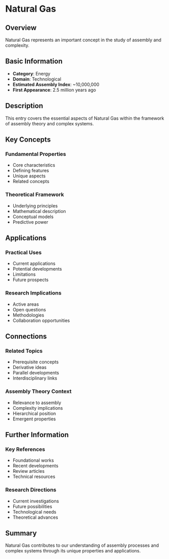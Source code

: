 # Natural Gas

## Overview

Natural Gas represents an important concept in the study of assembly and complexity.

## Basic Information

- **Category**: Energy
- **Domain**: Technological
- **Estimated Assembly Index**: ~10,000,000
- **First Appearance**: 2.5 million years ago

## Description

This entry covers the essential aspects of Natural Gas within the framework of assembly theory and complex systems.

## Key Concepts

### Fundamental Properties
- Core characteristics
- Defining features
- Unique aspects
- Related concepts

### Theoretical Framework
- Underlying principles
- Mathematical description
- Conceptual models
- Predictive power

## Applications

### Practical Uses
- Current applications
- Potential developments
- Limitations
- Future prospects

### Research Implications
- Active areas
- Open questions
- Methodologies
- Collaboration opportunities

## Connections

### Related Topics
- Prerequisite concepts
- Derivative ideas
- Parallel developments
- Interdisciplinary links

### Assembly Theory Context
- Relevance to assembly
- Complexity implications
- Hierarchical position
- Emergent properties

## Further Information

### Key References
- Foundational works
- Recent developments
- Review articles
- Technical resources

### Research Directions
- Current investigations
- Future possibilities
- Technological needs
- Theoretical advances

## Summary

Natural Gas contributes to our understanding of assembly processes and complex systems through its unique properties and applications.
